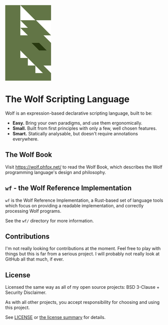 <picture>
  <source media="(prefers-color-scheme: dark)" srcset="./docs/assets/logo-dark.svg">
  <img alt="Wolf logo" src="./docs/assets/logo-light.svg">
</picture>

<br>

# The Wolf Scripting Language

Wolf is an expression-based declarative scripting language, built to be:

- **Easy.** Bring your own paradigms, and use them ergonomically.
- **Small.** Built from first principles with only a few, well chosen features.
- **Smart.** Statically analysable, but doesn't require annotations everywhere.

## The Wolf Book

Visit https://wolf.phfox.net/ to read the Wolf Book, which describes the Wolf 
programming language's design and philosophy.

## `wf` - the Wolf Reference Implementation

`wf` is the Wolf Reference Implementation, a Rust-based set of language tools
which focus on providing a readable implementation, and correctly processing 
Wolf programs.

See the `wf/` directory for more information.

## Contributions

I'm not really looking for contributions at the moment. Feel free to play with
things but this is far from a serious project. I will probably not really look
at GitHub all that much, if ever.

## License

Licensed the same way as all of my open source projects: BSD 3-Clause + Security Disclaimer.

As with all other projects, you accept responsibility for choosing and using this project.

See [LICENSE](./LICENSE) or [the license summary](https://github.com/dphfox/licence) for details.
